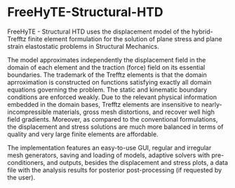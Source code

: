 # FreeHyTE-Structural-HTD
FreeHyTE - Structural HTD uses the displacement model of the hybrid-Trefftz finite element formulation for the solution of plane stress and plane strain elastostatic problems in Structural Mechanics.

The model approximates independently the displacement field in the domain of each element and the traction (force) field on its essential boundaries. The trademark of the Trefftz elements is that the domain aprroximation is constructed on functions satisfying exactly all domain equations governing  the problem. The static and kinematic boundary conditions are enforced weakly. Due to the relevant physical information embedded in the domain bases, Trefftz elements are insensitive to nearly-incompressible materials, gross mesh distortions, and recover well high field gradients. Moreover, as compared to the conventional formulations, the displacement and stress solutions are much more balanced in terms of quality and very large finite elements are affordable.

The implementation features an easy-to-use GUI, regular and irregular mesh generators, saving and loading of models, adaptive solvers with pre-conditioners, and outputs, besides the displacement and stress plots, a data file with the analysis results for posterior post-processing (if requested by the user).
